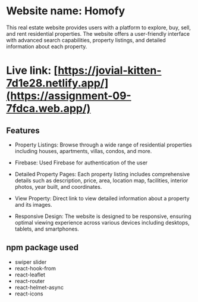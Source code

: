 
# Website name: Homofy

This real estate website provides users with a platform to explore, buy, sell, and rent residential properties. The website offers a user-friendly interface with advanced search capabilities, property listings, and detailed information about each property.

# Live link: [https://jovial-kitten-7d1e28.netlify.app/](https://assignment-09-7fdca.web.app/)

## Features

- Property Listings: Browse through a wide range of residential properties including houses, apartments, villas, condos, and more.

- Firebase: Used Firebase for authentication of the user

- Detailed Property Pages: Each property listing includes comprehensive details such as description, price, area, location map, facilities, interior photos, year built, and coordinates.

- View Property: Direct link to view detailed information about a property and its images.

- Responsive Design: The website is designed to be responsive, ensuring optimal viewing experience across various devices including desktops, tablets, and smartphones.

## npm package used

- swiper slider
- react-hook-from
- react-leaflet
- react-router
- react-helmet-async
- react-icons



